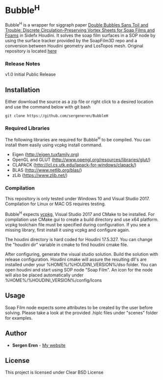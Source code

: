 # Bubble<sup>H</sup>

Bubble<sup>H</sup> is a wrapper for siggraph paper [Double Bubbles Sans Toil and Trouble: Discrete Circulation-Preserving Vortex Sheets for Soap Films and Foams](http://www.cs.columbia.edu/cg/doublebubbles/) in Sidefx Houdini. It solves the soap film surfaces in a SOP node by using the surface tracker provided by the SoapFilm3D repo and a conversion between Houdini geometry and LosTopos mesh. Original repository is located [here](https://github.com/nepluno/SoapFilm3D)
 

### Release Notes

v1.0 Initial Public Release

## Installation

Either download the source as a zip file or right click to a desired location and use the command below with git bash
```
git clone https://github.com/sergeneren/BubbleH
```

### Required Libraries 

The following libraries are required for Bubble<sup>H</sup> to be compiled. You can install them easily using vcpkg install command. 

- Eigen (http://eigen.tuxfamily.org)
- OpenGL and GLUT (http://www.opengl.org/resources/libraries/glut/)
- CLAPACK (http://icl.cs.utk.edu/lapack-for-windows/clapack/)
- BLAS (http://www.netlib.org/blas/)
- zLib (https://www.zlib.net/)

### Compilation
This repository is only tested under Windows 10 and Visual Studio 2017. Compilation for Linux or MAC OS requires testing.    

Bubble<sup>H</sup> expects [vcpkg](https://github.com/Microsoft/vcpkg), Visual Studio 2017 and CMake to be installed. For compilation use CMake gui to create a build directory and use x64 platform. vcpkg toolchain file must be specified during configuration. If you see a missing library, first install it using vcpkg and configure again. 

The houdini directory is hard coded for Houdini 17.5.327. You can change the "houdini dir" variable in cmake to find houdini cmake file. 

After configuring, generate the visual studio solution. Build the solution with release configuration. Houdini cmake will assure the resulting dll's are installed under your %HOME%/%HOUDINI_VERSION%/dso folder. You can open houdini and start using SOP node "Soap Film". An icon for the node will also be placed automatically under %HOME%/%HOUDINI_VERSION%/config/Icons  


## Usage
Soap Film node expects some attributes to be created by the user before solving. Please take a look at the provided .hiplc files under "scenes" folder for examples. 


## Author

* **Sergen Eren** - [My website](https://sergeneren.com)

## License
This project is licensed under Clear BSD License 
